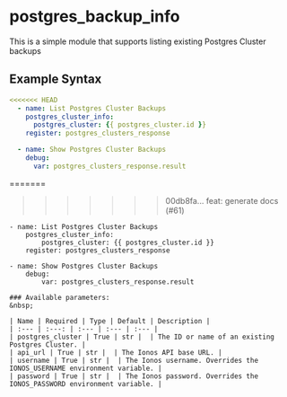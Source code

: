 # postgres_backup_info

This is a simple module that supports listing existing Postgres Cluster backups

## Example Syntax


```yaml
<<<<<<< HEAD
  - name: List Postgres Cluster Backups
    postgres_cluster_info:
      postgres_cluster: {{ postgres_cluster.id }}
    register: postgres_clusters_response

  - name: Show Postgres Cluster Backups
    debug:
      var: postgres_clusters_response.result
```
=======
>>>>>>> 00db8fa... feat: generate docs (#61)

    - name: List Postgres Cluster Backups
        postgres_cluster_info:
            postgres_cluster: {{ postgres_cluster.id }}
        register: postgres_clusters_response

    - name: Show Postgres Cluster Backups
        debug:
            var: postgres_clusters_response.result

```
### Available parameters:
&nbsp;

| Name | Required | Type | Default | Description |
| :--- | :---: | :--- | :--- | :--- |
| postgres_cluster | True | str |  | The ID or name of an existing Postgres Cluster. |
| api_url | True | str |  | The Ionos API base URL. |
| username | True | str |  | The Ionos username. Overrides the IONOS_USERNAME environment variable. |
| password | True | str |  | The Ionos password. Overrides the IONOS_PASSWORD environment variable. |
